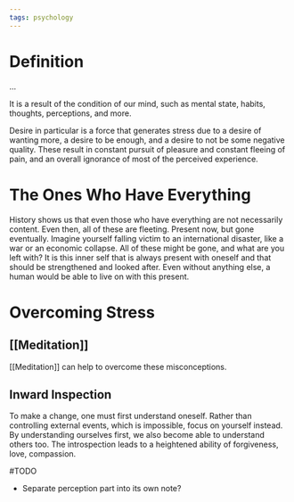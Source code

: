 ```yaml
---
tags: psychology
---
```


# Definition

...

It is a result of the condition of our mind, such as mental state, habits, thoughts, perceptions, and more.

Desire in particular is a force that generates stress due to a desire of wanting more, a desire to be enough, and a desire to not be some negative quality. These result in constant pursuit of pleasure and constant fleeing of pain, and an overall ignorance of most of the perceived experience.

# The Ones Who Have Everything
History shows us that even those who have everything are not necessarily content. Even then, all of these are fleeting. Present now, but gone eventually. Imagine yourself falling victim to an international disaster, like a war or an economic collapse. All of these might be gone, and what are you left with? It is this inner self that is always present with oneself and that should be strengthened and looked after. Even without anything else, a human would be able to live on with this present.

# Overcoming Stress
## [[Meditation]]
[[Meditation]] can help to overcome these misconceptions.

## Inward Inspection
To make a change, one must first understand oneself. Rather than controlling external events, which is impossible, focus on yourself instead. By understanding ourselves first, we also become able to understand others too. The introspection leads to a heightened ability of forgiveness, love, compassion.

#TODO 
- Separate perception part into its own note?